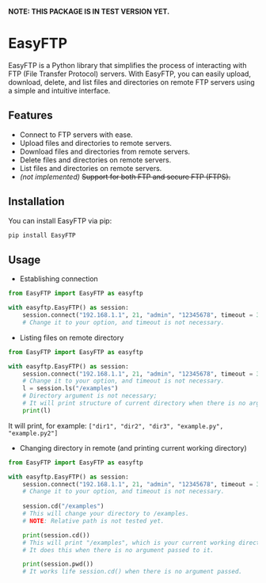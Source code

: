 ﻿**NOTE: THIS PACKAGE IS IN TEST VERSION YET.**

# EasyFTP

EasyFTP is a Python library that simplifies the process of interacting with FTP (File Transfer Protocol) servers. With EasyFTP, you can easily upload, download, delete, and list files and directories on remote FTP servers using a simple and intuitive interface.

## Features

- Connect to FTP servers with ease.
- Upload files and directories to remote servers.
- Download files and directories from remote servers.
- Delete files and directories on remote servers.
- List files and directories on remote servers.
- *(not implemented)* ~~Support for both FTP and secure FTP (FTPS).~~

## Installation

You can install EasyFTP via pip:

```bash
pip install EasyFTP
```

## Usage
 - Establishing connection
```py
from EasyFTP import EasyFTP as easyftp

with easyftp.EasyFTP() as session:
	session.connect("192.168.1.1", 21, "admin", "12345678", timeout = 30)
	# Change it to your option, and timeout is not necessary.
```
- Listing files on remote directory
```py
from EasyFTP import EasyFTP as easyftp

with easyftp.EasyFTP() as session:
	session.connect("192.168.1.1", 21, "admin", "12345678", timeout = 30)
	# Change it to your option, and timeout is not necessary.
	l = session.ls("/examples")
	# Directory argument is not necessary;
	# It will print structure of current directory when there is no argument.
	print(l)
```
It will print, for example: `["dir1", "dir2", "dir3", "example.py", "example.py2"]`

- Changing directory in remote (and printing current working directory)
```py
from EasyFTP import EasyFTP as easyftp

with easyftp.EasyFTP() as session:
	session.connect("192.168.1.1", 21, "admin", "12345678", timeout = 30)
	# Change it to your option, and timeout is not necessary.
	
	session.cd("/examples")
	# This will change your directory to /examples.
	# NOTE: Relative path is not tested yet.

	print(session.cd())
	# This will print "/examples", which is your current working directory.
	# It does this when there is no argument passed to it.

	print(session.pwd())
	# It works life session.cd() when there is no argument passed.
```

